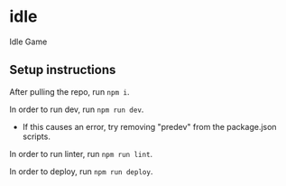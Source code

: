 # idle
Idle Game 

## Setup instructions

After pulling the repo, run `npm i`. 

In order to run dev, run `npm run dev`.
* If this causes an error, try removing "predev" from the package.json scripts.

In order to run linter, run `npm run lint`.

In order to deploy, run `npm run deploy`.
